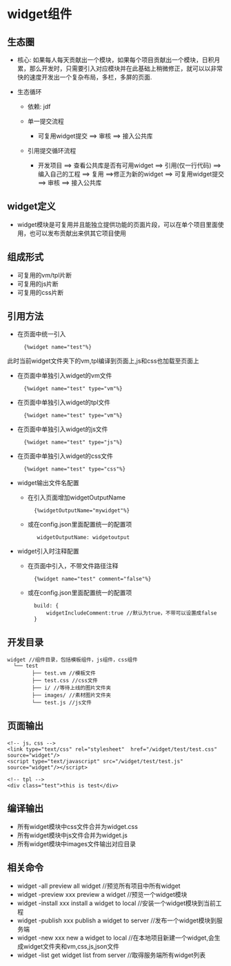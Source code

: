 # widget组件

## 生态圈

* 核心: 如果每人每天贡献出一个模块，如果每个项目贡献出一个模块，日积月累，那么开发时，只需要引入对应模块并在此基础上稍微修正，就可以以非常快的速度开发出一个复杂布局，多栏，多屏的页面.

* 生态循环
	* 依赖: jdf
	* 单一提交流程
		* 可复用widget提交 ==> 审核 ==> 接入公共库 

	* 引用提交循环流程
		* 开发项目 ==> 查看公共库是否有可用widget ==> 引用(仅一行代码) ==> 编入自己的工程 ==> 复用 ==>修正为新的widget ==> 可复用widget提交 ==> 审核 ==> 接入公共库

## widget定义
* widget模块是可复用并且能独立提供功能的页面片段，可以在单个项目里面使用，也可以发布贡献出来供其它项目使用

## 组成形式
* 可复用的vm/tpl片断
* 可复用的js片断
* 可复用的css片断

## 引用方法
* 在页面中统一引入

		{%widget name="test"%}

此时当前widget文件夹下的vm,tpl编译到页面上,js和css也加载至页面上


* 在页面中单独引入widget的vm文件

		{%widget name="test" type="vm"%}

* 在页面中单独引入widget的tpl文件

		{%widget name="test" type="vm"%}

* 在页面中单独引入widget的js文件

		{%widget name="test" type="js"%}

* 在页面中单独引入widget的css文件

		{%widget name="test" type="css"%}		

* widget输出文件名配置
	* 在引入页面增加widgetOutputName
	
			{%widgetOutputName="mywidget"%}

	* 或在config.json里面配置统一的配置项

			 widgetOutputName: widgetoutput

* widget引入时注释配置
	* 在页面中引入，不带文件路径注释

			{%widget name="test" comment="false"%}

	* 或在config.json里面配置统一的配置项 

			build: {
				widgetIncludeComment:true //默认为true，不带可以设置成false
			}


## 开发目录

	widget //组件目录，包括模板组件，js组件，css组件
	  └── test
			├── test.vm //模板文件
			├── test.css //css文件
			├── i/ //等待上线的图片文件夹
			├── images/ //素材图片文件夹
			└── test.js //js文件
	
## 页面输出

	<!-- js，css -->
	<link type="text/css" rel="stylesheet"  href="/widget/test/test.css" source="widget"/>
	<script type="text/javascript" src="/widget/test/test.js" source="widget"/></script>

	<!-- tpl -->
	<div class="test">this is test</div>

## 编译输出
* 所有widget模块中css文件合并为widget.css
* 所有widget模块中js文件合并为widget.js
* 所有widget模块中images文件输出对应目录

## 相关命令

* widget -all  	preview all widget //预览所有项目中所有widget
* widget -preview xxx 	preview a widget //预览一个widget模块
* widget -install xxx 	install a widget to local //安装一个widget模块到当前工程
* widget -publish xxx 	publish a widget to server //发布一个widget模块到服务端
* widget -new xxx 	new a widget to local //在本地项目新建一个widget,会生成widget文件夹和vm,css,js,json文件
* widget -list  	get widget list from server //取得服务端所有widget列表

